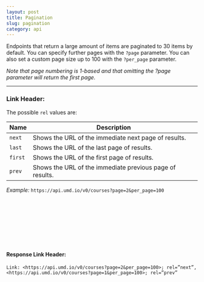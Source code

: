 ```yaml
---
layout: post
title: Pagination
slug: pagination
category: api
---
```


Endpoints that return a large amount of items are paginated to 30 items by default. You can specify further pages with the `?page` parameter. You can also set a custom page size up to 100 with the `?per_page` parameter.

*Note that page numbering is 1-based and that omitting the ?page parameter will return the first page.*

----

### Link Header:

The possible `rel` values are:

|Name	|Description                                             |
|-------|--------------------------------------------------------|
|`next`	|Shows the URL of the immediate next page of results.    |
|`last`	|Shows the URL of the last page of results.              |
|`first`|Shows the URL of the first page of results.             |
|`prev`	|Shows the URL of the immediate previous page of results.|

<!-- EXAMPLE -->

*Example:* `https://api.umd.io/v0/courses?page=2&per_page=100`

<br><br><br><br><br><br><br>

#### Response Link Header:
```
Link: <https://api.umd.io/v0/courses?page=2&per_page=100>; rel=”next”, <https://api.umd.io/v0/courses?page=1&per_page=100>; rel=”prev”
```

<!-- END_EXAMPLE -->